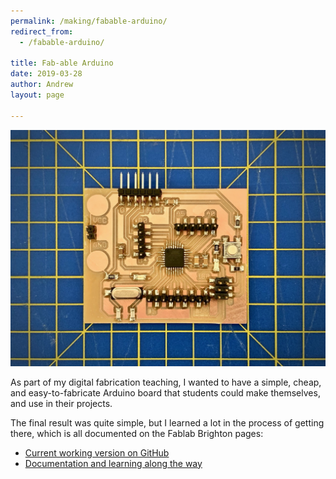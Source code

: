 ```yaml
---
permalink: /making/fabable-arduino/
redirect_from:
  - /fabable-arduino/

title: Fab-able Arduino
date: 2019-03-28
author: Andrew
layout: page

---
```

![](/assets/2019/hello328p-milledandstuffed.jpg)


As part of my digital fabrication teaching, I wanted to have a simple, cheap, and easy-to-fabricate Arduino board that students could make themselves, and use in their projects. 




<!--more-->


The final result was quite simple, but I learned a lot in the process of getting there, which is all documented on the Fablab Brighton pages:

* [Current working version on GitHub](https://github.com/fablabbrighton/hello328p)
* [Documentation and learning along the way](https://fablabbrighton.github.io/digital-fabrication-module/diy-arduino/)

